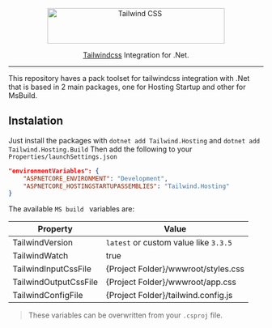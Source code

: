<p align="center">
  <a href="https://tailwindcss.com" target="_blank">
    <picture>
      <source media="(prefers-color-scheme: dark)" srcset="https://raw.githubusercontent.com/tailwindlabs/tailwindcss/HEAD/.github/logo-dark.svg">
      <source media="(prefers-color-scheme: light)" srcset="https://raw.githubusercontent.com/tailwindlabs/tailwindcss/HEAD/.github/logo-light.svg">
      <img alt="Tailwind CSS" src="https://raw.githubusercontent.com/tailwindlabs/tailwindcss/HEAD/.github/logo-light.svg" width="350" height="70" style="max-width: 100%;">
    </picture>
  </a>
</p>

<p align="center">
  <a href="https://tailwindcss.com">Tailwindcss</a> Integration for .Net.
</p>

------
This repository haves a pack toolset for tailwindcss integration with .Net that is based in 2 main packages, one for Hosting Startup and other for MsBuild.

## Instalation
Just install the packages with `dotnet add Tailwind.Hosting` and `dotnet add Tailwind.Hosting.Build`
Then add the following to your `Properties/launchSettings.json`
```json
"environmentVariables": {
    "ASPNETCORE_ENVIRONMENT": "Development",
    "ASPNETCORE_HOSTINGSTARTUPASSEMBLIES": "Tailwind.Hosting"
}
```
The available `MS build ` variables are:

| Property | Value |
|---|---|
| TailwindVersion | `latest` or custom value like `3.3.5`  |
| TailwindWatch | true |
| TailwindInputCssFile | {Project Folder}/wwwroot/styles.css |
| TailwindOutputCssFile | {Project Folder}/wwwroot/app.css |
| TailwindConfigFile | {Project Folder}/tailwind.config.js |

> These variables can be overwritten from your `.csproj` file.
